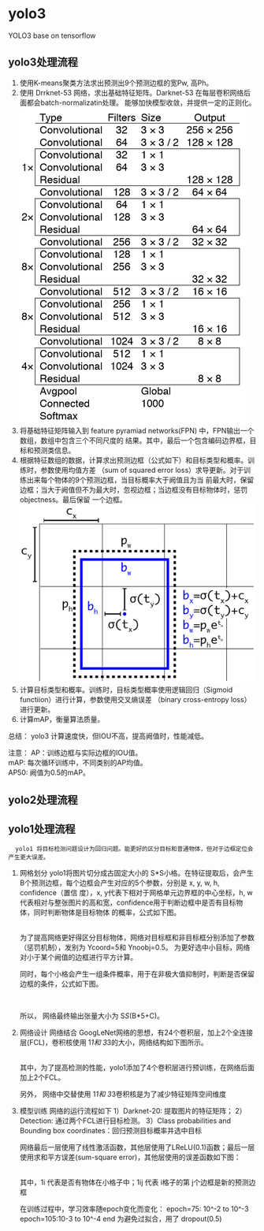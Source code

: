 # yolo3
   YOLO3 base on tensorflow
## yolo3处理流程
1. 使用K-means聚类方法求出预测出9个预测边框的宽Pw, 高Ph。
2. 使用 Drrknet-53 网络，求出基础特征矩阵。Darknet-53 在每层卷积网络后面都会batch-normalizatin处理。
   能够加快模型收敛，并提供一定的正则化。
   <div>
      <img src="https://github.com/ch135/yolo3/blob/master/formule/network.png"/>
   </div>
3. 将基础特征矩阵输入到 feature pyramiad networks(FPN) 中，FPN输出一个数组，数组中包含三个不同尺度的
   结果。其中，最后一个包含编码边界框，目标和预测类信息。
4. 根据特征数组的数据，计算求出预测边框（公式如下）和目标类型和概率。训练时，参数使用均值方差
   （sum of squared error loss）求导更新。对于训练出来每个物体的9个预测边框，当目标概率大于阙值且为当
   前最大时，保留边框；当大于阙值但不为最大时，忽视边框；当边框没有目标物体时，惩罚objectness。最后保留
   一个边框。
   <div>
      <img src="https://github.com/ch135/yolo3/blob/master/formule/border.png"/>
   </div>
5. 计算目标类型和概率。训练时，目标类型概率使用逻辑回归（Sigmoid functiion）进行计算，参数使用交叉熵误差
   （binary cross-entropy loss）进行更新。
6. 计算mAP，衡量算法质量。

总结：
yolo3 计算速度快，但IOU不高，提高阙值时，性能减低。

注意：
   AP：训练边框与实际边框的IOU值。<br/>
   mAP: 每次循环训练中，不同类别的AP均值。<br/>
   AP50: 阙值为0.5的mAP。
   
## yolo2处理流程

## yolo1处理流程
      yolo1 将目标检测问题设计为回归问题。能更好的区分目标和普通物体，但对于边框定位会产生更大误差。
   
1. 网格划分
   yolo1将图片切分成古固定大小的 S*S小格。在特征提取后，会产生 B个预测边框，每个边框会产生对应的5个参数，分别是 x, y, w, h, confidence（置信      度），x, y代表下相对于网格单元边界框的中心坐标，h, w代表相对与整张图片的高和宽，confidence用于判断边框中是否有目标物体，同时判断物体是目标物体    的概率，公式如下图。
   <div>
      <img src=""/>
   </div>
   为了提高网络更好得区分目标物体，网络对目标框和非目标框分别添加了参数（惩罚机制），发别为 Ycoord=5和 Ynoobj=0.5。
   为更好选中小目标，网络对小于某个阙值的边框进行平方计算。
   
   同时，每个小格会产生一组条件概率，用于在非极大值抑制时，判断是否保留边框的条件，公式如下图。
   <div>
      <img src=""/>
   </div>
   
   
   所以， 网络最终输出张量大小为 S*S*(B*5+C)。
 
2. 网络设计
   网络结合 GoogLeNet网络的思想，有24个卷积层，加上2个全连接层(FCL)，卷积核使用 1*1和 3*3的大小，网络结构如下图所示。
   <div>
      <img src=""/>
   </div>
   其中，为了提高检测的性能，yolo1添加了4个卷积层进行预训练，在网络后面加上2个FCL。
   
   另外， 网络中交替使用 1*1和 3*3卷积核是为了减少特征矩阵空间维度

3. 模型训练
   网络的运行流程如下
   1）Darknet-20: 提取图片的特征矩阵；
   2）Detection: 通过两个FCL进行目标检测。
   3）Class probabilities and Bounding box coordinates：回归预测目标概率并选中目标
   
   网络最后一层使用了线性激活函数，其他层使用了LReLU(0.1)函数；最后一层使用求和平方误差(sum-square error)，其他层使用的误差函数如下图：
   <div>
      <img src=""/>
   </div>
   其中，1i 代表是否有物体在小格子中；1ij 代表 i格子的第 j个边框是新的预测边框
   
   在训练过程中，学习效率随epoch变化而变化：
      epoch=75: 10^-2 to 10^-3
      epoch=105:10-3 to 10^-4
      end
    为避免过拟合，用了 dropout(0.5)
   
   
   
   
   

